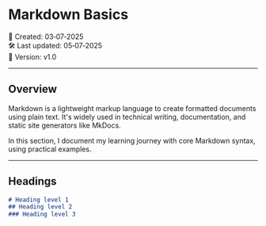 # Markdown Basics

📅 Created: 03‑07‑2025  
🛠️ Last updated: 05‑07‑2025  
🔖 Version: v1.0

---

## Overview

Markdown is a lightweight markup language to create formatted documents using plain text. It's widely used in technical writing, documentation, and static site generators like MkDocs.

In this section, I document my learning journey with core Markdown syntax, using practical examples.

---

## Headings

```markdown
# Heading level 1
## Heading level 2
### Heading level 3
